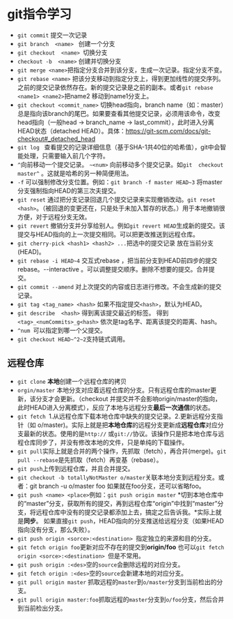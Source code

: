 # git指令学习

* `git commit` 提交一次记录
* `git branch  <name> ` 创建一个分支
* `git checkout  <name> `切换分支
* `checkout -b  <name>` 创建并切换分支
* `git merge <name>`把指定分支合并到该分支，生成一次记录。指定分支不变。
* `git rebase <name>` 把该分支移动到指定分支上，得到更加线性的提交序列。之前的提交记录依然存在。新的提交记录是之前的副本。或者`git rebase <name1> <name2>`把name2 移动到name1分支上。
* `git checkout <commit_name>` 切换head指向，branch name（如：master）总是指向该branch的尾巴。如果要查看其他提交记录，必须用该命令，改变head指向（一般head -> branch_name -> last_commit），此时进入分离HEAD状态（detached HEAD）。具体：https://git-scm.com/docs/git-checkout#_detached_head
* `git log ` 查看提交的记录详细信息（基于SHA-1共40位的哈希值），git中会智能处理，只需要输入前几个字符。
* `^`向前移动一个提交记录。 `~<num>` 向前移动多个提交记录。如`git  checkout master^` 。这就是哈希的另一种简便用法。
* `-f` 可以强制修改分支位置。例如：`git branch -f master HEAD~3` 将master分支强制指向HEAD的第三次夫提交。
* `git reset`  通过把分支记录回退几个提交记录来实现撤销改动。`git reset <hash>`。（被回退的变更还在，只是处于未加入暂存的状态。）用于本地撤销很方便，对于远程分支无效。
* `git revert` 撤销分支并分享给别人。例如`git revert HEAD`生成新的提交。该提交与HEAD指向的上一次提交相同。可以把更改推送到远程仓库。
* `git cherry-pick <hash1> <hash2> ...`把选中的提交记录 放在当前分支(HEAD)。
* `git rebase -i HEAD~4` 交互式rebase ，把当前分支到HEAD前四步的提交rebase。--interactive 。可以调整提交顺序。删除不想要的提交。合并提交。
* `git commit --amend` 对上次提交的内容或日志进行修改。不会生成新的提交记录。
* `git tag <tag_name> <hash>`  如果不指定提交`<hash>`，默认为HEAD。
* `git describe  <hash>` 得到离该提交最近的标签。 得到`<tag>_<numCommits>_g<hash>` 依次是tag名字、距离该提交的距离、hash。
* `^num `可以指定到哪一个父提交。
* `git checkout HEAD~^2~2`支持链式调用。

## 远程仓库

* `git clone` **本地**创建一个远程仓库的拷贝
* `orgin/master` 本地分支对应着远程仓库的分支。只有远程仓库的master更新，该分支才会更新。（checkout 并提交并不会影响origin/master的指向，此时HEAD进入分离模式），反应了本地与远程分支**最后一次通信**的状态。
* `git fetch `1.从远程仓库下载本地仓库中缺失的提交记录。2.更新远程分支指针（如 o/master)。实际上就是把**本地仓库**的远程分支更新成**远程仓库**对应分支最新的状态。使用的是`http://` 或`git://`协议。该操作只是把本地仓库与远程仓库同步了，并没有修改本地的文件，只是单纯的下载操作。
* `git pull`实际上就是合并的两个操作，先抓取（fetch），再合并(merge)。`git pull --rebase`是先抓取（fetch）再变基（rebase）。
* `git push`上传到远程仓库，并且合并提交。
* `git checkout -b totallyNotMaster o/master`关联本地分支到远程分支。或者：git branch -u o/master foo 如果就在foo分支，还可以省略foo。
* `git push <name> <place>`例如：`git push origin master`  *切到本地仓库中的“master”分支，获取所有的提交，再到远程仓库“origin”中找到“master”分支，将远程仓库中没有的提交记录都添加上去，搞定之后告诉我。*实际上就是**同步**。 如果直接`git push`，HEAD指向的分支推送给远程分支（如果HEAD指向没有分支，那么失败）。
* `git push origin <sorce>:<destination> `指定独立的来源和目的分支。
* `git fetch origin foo`更新对应不存在的提交到**origin/foo** 也可以`git fetch origin <sorce>:<destination> `但是不常用。
* `git push origin :<des>`空的`source`会删除远程的对应分支。
* `git fetch origin :<des>`空的`source`会新建本地的对应分支。
* `git pull origin master` 抓取远程的`master`到`o/master`分支到当前检出的分支。
* `git pull origin master:foo`抓取远程的`master`分支到`o/foo`分支，然后合并到当前检出分支。